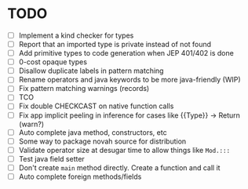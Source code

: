 # TODO

- [ ] Implement a kind checker for types
- [ ] Report that an imported type is private instead of not found
- [ ] Add primitive types to code generation when JEP 401/402 is done
- [ ] 0-cost opaque types
- [ ] Disallow duplicate labels in pattern matching
- [ ] Rename operators and java keywords to be more java-friendly (WIP)
- [ ] Fix pattern matching warnings (records)
- [ ] TCO
- [ ] Fix double CHECKCAST on native function calls
- [ ] Fix app implicit peeling in inference for cases like {{Type}} -> Return (warn?)
- [ ] Auto complete java method, constructors, etc
- [ ] Some way to package novah source for distribution
- [ ] Validate operator size at desugar time to allow things like `Mod.:::`
- [ ] Test java field setter
- [ ] Don't create `main` method directly. Create a function and call it
- [ ] Auto complete foreign methods/fields